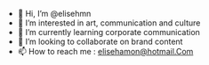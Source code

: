 - 👋 Hi, I’m @elisehmn
- 👀 I’m interested in art, communication and culture
- 🌱 I’m currently learning corporate communication
- 💞️ I’m looking to collaborate on brand content
- 📫 How to reach me : elisehamon@hotmail.Com

<!---
elisehmn/elisehmn is a ✨ special ✨ repository because its `README.md` (this file) appears on your GitHub profile.
You can click the Preview link to take a look at your changes.
--->
